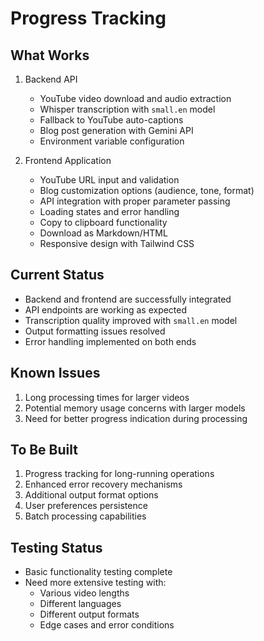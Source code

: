 # Progress Tracking

## What Works
1. Backend API
   - YouTube video download and audio extraction
   - Whisper transcription with `small.en` model
   - Fallback to YouTube auto-captions
   - Blog post generation with Gemini API
   - Environment variable configuration

2. Frontend Application
   - YouTube URL input and validation
   - Blog customization options (audience, tone, format)
   - API integration with proper parameter passing
   - Loading states and error handling
   - Copy to clipboard functionality
   - Download as Markdown/HTML
   - Responsive design with Tailwind CSS

## Current Status
- Backend and frontend are successfully integrated
- API endpoints are working as expected
- Transcription quality improved with `small.en` model
- Output formatting issues resolved
- Error handling implemented on both ends

## Known Issues
1. Long processing times for larger videos
2. Potential memory usage concerns with larger models
3. Need for better progress indication during processing

## To Be Built
1. Progress tracking for long-running operations
2. Enhanced error recovery mechanisms
3. Additional output format options
4. User preferences persistence
5. Batch processing capabilities

## Testing Status
- Basic functionality testing complete
- Need more extensive testing with:
  - Various video lengths
  - Different languages
  - Different output formats
  - Edge cases and error conditions